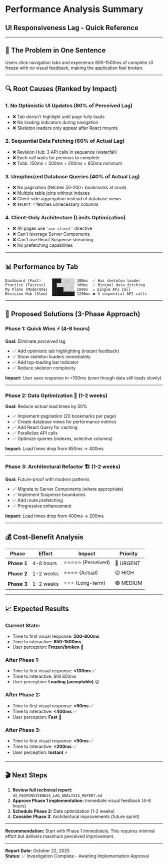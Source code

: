 # **Performance Analysis Summary**
## **UI Responsiveness Lag - Quick Reference**

---

## **🎯 The Problem in One Sentence**

Users click navigation tabs and experience 800-1500ms of complete UI freeze with no visual feedback, making the application feel broken.

---

## **🔍 Root Causes (Ranked by Impact)**

### **1. No Optimistic UI Updates (80% of Perceived Lag)**
- ❌ Tab doesn't highlight until page fully loads
- ❌ No loading indicators during navigation
- ❌ Skeleton loaders only appear after React mounts

### **2. Sequential Data Fetching (60% of Actual Lag)**
- ❌ Revision Hub: 3 API calls in sequence (waterfall)
- ❌ Each call waits for previous to complete
- ❌ Total: 150ms + 500ms + 200ms = 850ms minimum

### **3. Unoptimized Database Queries (40% of Actual Lag)**
- ❌ No pagination (fetches 50-200+ bookmarks at once)
- ❌ Multiple table joins without indexes
- ❌ Client-side aggregation instead of database views
- ❌ `SELECT *` fetches unnecessary columns

### **4. Client-Only Architecture (Limits Optimization)**
- ❌ All pages use `'use client'` directive
- ❌ Can't leverage Server Components
- ❌ Can't use React Suspense streaming
- ❌ No prefetching capabilities

---

## **📊 Performance by Tab**

```
Dashboard (Fast)     ████░░░░░░ 300ms  ✅ Has skeleton loader
Practice (Fastest)   ██░░░░░░░░ 100ms  ✅ Minimal data fetching
My Plans (Moderate)  █████░░░░░ 500ms  ⚠️ Single API call
Revision Hub (Slow)  ██████████ 1200ms ❌ 3 sequential API calls
```

---

## **🚀 Proposed Solutions (3-Phase Approach)**

### **Phase 1: Quick Wins** ⚡ (4-8 hours)
**Goal:** Eliminate *perceived* lag

- ✅ Add optimistic tab highlighting (instant feedback)
- ✅ Show skeleton loaders immediately
- ✅ Add top-loading bar indicator
- ✅ Reduce skeleton complexity

**Impact:** User sees response in <100ms (even though data still loads slowly)

---

### **Phase 2: Data Optimization** 🔧 (1-2 weeks)
**Goal:** Reduce *actual* load times by 50%

- ✅ Implement pagination (20 bookmarks per page)
- ✅ Create database views for performance metrics
- ✅ Add React Query for caching
- ✅ Parallelize API calls
- ✅ Optimize queries (indexes, selective columns)

**Impact:** Load times drop from 850ms → 400ms

---

### **Phase 3: Architectural Refactor** 🏗️ (1-2 weeks)
**Goal:** Future-proof with modern patterns

- ✅ Migrate to Server Components (where appropriate)
- ✅ Implement Suspense boundaries
- ✅ Add route prefetching
- ✅ Progressive enhancement

**Impact:** Load times drop from 400ms → 200ms

---

## **💰 Cost-Benefit Analysis**

| Phase | Effort | Impact | Priority |
|-------|--------|--------|----------|
| **Phase 1** | 4-8 hours | ⭐⭐⭐⭐⭐ (Perceived) | 🔴 URGENT |
| **Phase 2** | 1-2 weeks | ⭐⭐⭐⭐ (Actual) | 🟡 HIGH |
| **Phase 3** | 1-2 weeks | ⭐⭐⭐ (Long-term) | 🟢 MEDIUM |

---

## **📈 Expected Results**

### **Current State:**
- Time to first visual response: **500-800ms**
- Time to interactive: **850-1500ms**
- User perception: **Frozen/broken** 😤

### **After Phase 1:**
- Time to first visual response: **<100ms** ✅
- Time to interactive: Still 850ms
- User perception: **Loading (acceptable)** 😊

### **After Phase 2:**
- Time to first visual response: **<50ms** ✅
- Time to interactive: **<400ms** ✅
- User perception: **Fast** 🚀

### **After Phase 3:**
- Time to first visual response: **<50ms** ✅
- Time to interactive: **<200ms** ✅
- User perception: **Instant** ⚡

---

## **🎬 Next Steps**

1. **Review full technical report:** `UI_RESPONSIVENESS_LAG_ANALYSIS_REPORT.md`
2. **Approve Phase 1 implementation:** Immediate visual feedback (4-8 hours)
3. **Schedule Phase 2:** Data optimization (1-2 weeks)
4. **Consider Phase 3:** Architectural improvements (future sprint)

---

**Recommendation:** Start with Phase 1 immediately. This requires minimal effort but delivers maximum perceived improvement.

---

**Report Date:** October 22, 2025  
**Status:** ✅ Investigation Complete - Awaiting Implementation Approval

